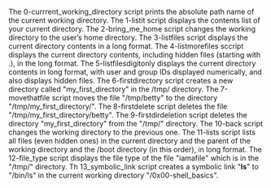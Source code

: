 The 0-currrent_working_directory script prints the absolute path name of the current working directory.
The 1-listit script displays the contents list of your current directory.
The 2-bring_me_home script changes the working directory to the user’s home directory.
The 3-listfiles script displays the current directory contents in a long format.
The 4-listmorefiles sccript displays the current directory contents, including hidden files (starting with .), in the long format.
The 5-listfilesdigitonly displays the current directory contents in long format, with user and group IDs displayed numerically, and also displays hidden files.
The 6-firstdirectory script creates a new directory called "my_first_directory" in the /tmp/ directory.
The 7-movethatfile script moves the file "/tmp/betty" to the directory "/tmp/my_first_directory/".
The 8-firstdelete script deletes the file "/tmp/my_first_directory/betty".
The 9-firstdirdeletion script deletes the directory "my_first_directory" from the "/tmp/" directory.
The 10-back script changes the working directory to the previous one.
The 11-lists script lists all files (even hidden ones) in the current directory and the parent of the working directory and the /boot directory (in this order), in long format.
The 12-file_type script displays the file type of the file "iamafile" which is in the "/tmp/" directory.
Th 13_symbolic_link script creates a symbolic link "__ls__" to "/bin/ls" in the current working directory "/0x00-shell_basics".
